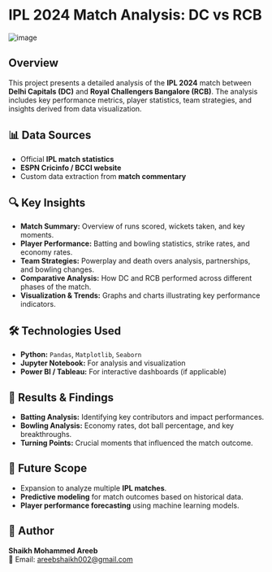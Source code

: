 # IPL 2024 Match Analysis: DC vs RCB
![image]()

## Overview
This project presents a detailed analysis of the **IPL 2024** match between **Delhi Capitals (DC)** and **Royal Challengers Bangalore (RCB)**. The analysis includes key performance metrics, player statistics, team strategies, and insights derived from data visualization.

## 📊 Data Sources
- Official **IPL match statistics**
- **ESPN Cricinfo / BCCI website**
- Custom data extraction from **match commentary**

## 🔍 Key Insights
- **Match Summary:** Overview of runs scored, wickets taken, and key moments.
- **Player Performance:** Batting and bowling statistics, strike rates, and economy rates.
- **Team Strategies:** Powerplay and death overs analysis, partnerships, and bowling changes.
- **Comparative Analysis:** How DC and RCB performed across different phases of the match.
- **Visualization & Trends:** Graphs and charts illustrating key performance indicators.

## 🛠 Technologies Used
- **Python:** `Pandas`, `Matplotlib`, `Seaborn`
- **Jupyter Notebook:** For analysis and visualization
- **Power BI / Tableau:** For interactive dashboards (if applicable)

## 📌 Results & Findings
- **Batting Analysis:** Identifying key contributors and impact performances.
- **Bowling Analysis:** Economy rates, dot ball percentage, and key breakthroughs.
- **Turning Points:** Crucial moments that influenced the match outcome.

## 🚀 Future Scope
- Expansion to analyze multiple **IPL matches**.
- **Predictive modeling** for match outcomes based on historical data.
- **Player performance forecasting** using machine learning models.

## 👤 Author
**Shaikh Mohammed Areeb**  
📧 Email: areebshaikh002@gmail.com
